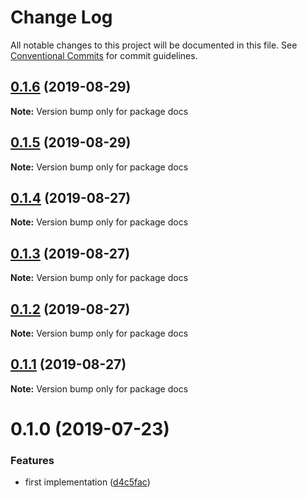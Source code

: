 # Change Log

All notable changes to this project will be documented in this file.
See [Conventional Commits](https://conventionalcommits.org) for commit guidelines.

## [0.1.6](https://github.com/reno-xjb/v-mapboxgl/compare/docs@0.1.5...docs@0.1.6) (2019-08-29)

**Note:** Version bump only for package docs





## [0.1.5](https://github.com/reno-xjb/v-mapboxgl/compare/docs@0.1.3...docs@0.1.5) (2019-08-29)

**Note:** Version bump only for package docs





## [0.1.4](https://github.com/reno-xjb/v-mapboxgl/compare/docs@0.1.3...docs@0.1.4) (2019-08-27)

**Note:** Version bump only for package docs





## [0.1.3](https://github.com/reno-xjb/v-mapboxgl/compare/docs@0.1.2...docs@0.1.3) (2019-08-27)

**Note:** Version bump only for package docs





## [0.1.2](https://github.com/reno-xjb/v-mapboxgl/compare/docs@0.1.1...docs@0.1.2) (2019-08-27)

**Note:** Version bump only for package docs





## [0.1.1](https://github.com/reno-xjb/v-mapboxgl/compare/docs@0.1.0...docs@0.1.1) (2019-08-27)

**Note:** Version bump only for package docs





# 0.1.0 (2019-07-23)


### Features

* first implementation ([d4c5fac](https://github.com/reno-xjb/v-mapboxgl/commit/d4c5fac))
